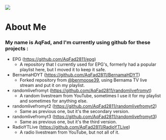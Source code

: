 ![](https://github-profile-summary-cards.vercel.app/api/cards/profile-details?username=AqFad2811&theme=monokai)

# About Me
### My name is AqFad, and I'm currently using github for these projects :



- EPG (https://github.com/AqFad2811/epg)
  -  A repository that I currently used for EPG's, formerly had a popular playlist here, but I moved it to keep it safe.
- BernamaHDYT (https://github.com/AqFad2811/BernamaHDYT)
   -  Forked repository from [@benmoose39](https://github.com/benmoose39), using Bernama TV live stream and put it on my playlist.
- randomlivefromyt (https://github.com/AqFad2811/randomlivefromyt)
   - A random livestream from YouTube, sometimes I use it for my playlist and sometimes for anything else.
- randomlivefromyt2 (https://github.com/AqFad2811/randomlivefromyt2)
   - Same as previous one, but it's the secondary version.
- randomlivefromyt3 (https://github.com/AqFad2811/randomlivefromyt3)
   - Same as previous one, but it's the third version.
- RadioYTLive (https://github.com/AqFad2811/RadioYTLive)
   - A radio livestream from YouTube, but not all of it.
